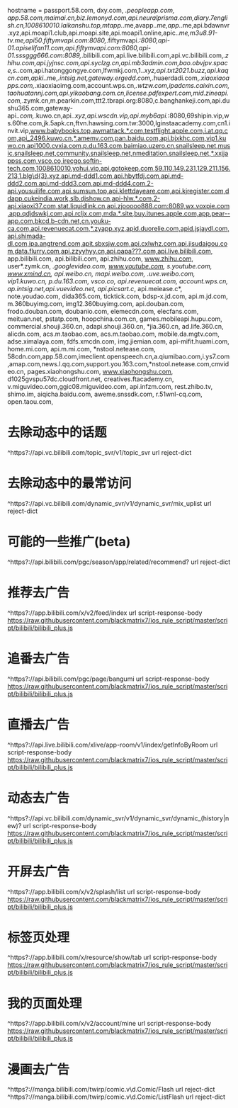 hostname = passport.58.com, dxy.com, *.peopleapp.com, app.58.com,maimai.cn,biz.lemonyd.com,api.neuralprisma.com,diary.7english.cn,1008610010.laikanshu.top,mtapp.*.me,avapp.*.me,app.*.me,api.bdawnvr.xyz,api.moapi1.club,api.moapi.site,api.moapi1.online,apic.*.me,m3u8.91-tv.me,api50.fiftymvapi.com:8080,*.fiftymvapi.*:8080,api-01.apiselifan11.com,api.fiftymvapi.com:8080,api-01.sssggg666.com:8089,*.bilibili.com,api.live.bilibili.com,api.vc.bilibili.com,*.zhihu.com,api.jyjnsc.com,api.syclzg.cn,api.mb3admin.com,bao.obvjpv.space,s.*.com,api.hatonggongye.com,lfwmkj.com,1.*.xyz,api.txt2021.buzz,api.kaqcn.com,apki.*.me,*.intsig.net,gateway.ergedd.com,*.huaerdadi.com,*.xiaoxiaoapps.com,*.xiaoxiaoimg.com,account.wps.cn,*.wtzw.com,ipadcms.caixin.com,taohuatannj.com,api.yikaobang.com.cn,license.pdfexpert.com,mid.zineapi.com,*.zymk.cn,m.pearkin.com,ttt2.tbrapi.org:8080,c.banghankeji.com,api.dushu365.com,gateway-api.*.com,*.kuwo.cn,api.*.xyz,api.wscdn.vip,api.myb6api.*:8080,69shipin.vip,ws.60he.com,jk.5apk.cn,ftvn.hawsing.com.tw:3000,lginstaacademy.com,cn1.invit.vip,www.babybooks.top,awmattack.*.com,testflight.apple.com,i.at.qq.com,api_2496.kuwo.cn,*.amemv.com,pan.baidu.com,api.bjxkhc.com,vip1.kuwo.cn,api1000.cvxia.com,p.du.163.com,baimiao.uzero.cn,snailsleep.net,music.snailsleep.net,community.snailsleep.net,nmeditation.snailsleep.net,*.xxjjappss.com,vsco.co,irecgo.softin-tech.com,1008610010.yohui.vip,api.gotokeep.com,59.110.149.231,129.211.156.213,1.blg\d{3}.xyz,api.md-ddd1.com,api.hbytfdj.com,api.md-ddd2.com,api.md-ddd3.com,api.md-ddd4.com,2-api.yousuilife.com,api.sumsun.top,api.klettdayeare.com,api.kjregister.com,ddapp.cukeindia.work,slb.djshow.cn,api-hlw.*.com,2-api.xiaoxi37.com,stat.liquidlink.cn,api.zjooooo888.com:8089,wx.voxpie.com,app.qdjdswkj.com,api.rcljx.com,mda.*.site,buy.itunes.apple.com,app.pear--app.com,bkcd.b-cdn.net,cn.youku-ca.com,api.revenuecat.com,*.zyapp.xyz,apid.duorelie.com,apid.jsjaydl.com,api.shimada-dl.com,ipa.angtrend.com,apit.sbxsjw.com,api.cxlwhz.com,api.jisudaigou.com,data.flurry.com,api.zzyyhyy.cn,api.papa???.com,api.live.bilibili.com, app.bilibili.com, api.bilibili.com, api.zhihu.com, www.zhihu.com, user*.zymk.cn, *.googlevideo.com, www.youtube.com, s.youtube.com, www.xmind.cn, api.weibo.cn, mapi.weibo.com, *.uve.weibo.com, vip1.kuwo.cn, p.du.163.com, vsco.co, api.revenuecat.com, account.wps.cn, ap*.intsig.net,api.vuevideo.net, api.picsart.c*, api.meiease.c*, note.youdao.com, dida365.com, ticktick.com, bdsp-x.jd.com, api.m.jd.com, m.360buyimg.com, img12.360buyimg.com, api.douban.com, frodo.douban.com, doubanio.com, elemecdn.com, elecfans.com, meituan.net, pstatp.com, hoopchina.com.cn, games.mobileapi.hupu.com, commercial.shouji.360.cn, adapi.shouji.360.cn, *jia.360.cn, ad.life.360.cn, alicdn.com, acs.m.taobao.com, acs.m.taobao.com, mobile.da.mgtv.com, adse.ximalaya.com, fdfs.xmcdn.com, img.jiemian.com, api-mifit.huami.com, home.mi.com, api.m.mi.com, *nstool.netease.com, 58cdn.com,app.58.com,imeclient.openspeech.cn,a.qiumibao.com,i.ys7.com,amap.com,news.l.qq.com,support.you.163.com,*nstool.netease.com,cmvideo.cn, pages.xiaohongshu.com, www.xiaohongshu.com, d1025gvspu57dc.cloudfront.net, creatives.ftacademy.cn, v.miguvideo.com,ggic08.miguvideo.com, api.infzm.com, rest.zhibo.tv, shimo.im, aiqicha.baidu.com,  aweme.snssdk.com, r.51wnl-cq.com, open.taou.com,
# 去除动态中的话题
^https?:\/\/api\.vc\.bilibili\.com\/topic_svr\/v1\/topic_svr url reject-dict
# 去除动态中的最常访问
^https?:\/\/api\.vc\.bilibili\.com\/dynamic_svr\/v1\/dynamic_svr\/mix_uplist url reject-dict
# 可能的一些推广(beta)
^https?:\/\/api\.bilibili\.com\/pgc\/season\/app\/related\/recommend\? url reject-dict
# 推荐去广告
^https?:\/\/app\.bilibili\.com\/x\/v2\/feed\/index url script-response-body https://raw.githubusercontent.com/blackmatrix7/ios_rule_script/master/script/bilibili/bilibili_plus.js
# 追番去广告
^https?:\/\/api\.bilibili\.com\/pgc\/page\/bangumi url script-response-body https://raw.githubusercontent.com/blackmatrix7/ios_rule_script/master/script/bilibili/bilibili_plus.js
# 直播去广告
^https?:\/\/api\.live\.bilibili\.com\/xlive\/app-room\/v1\/index\/getInfoByRoom url script-response-body https://raw.githubusercontent.com/blackmatrix7/ios_rule_script/master/script/bilibili/bilibili_plus.js
# 动态去广告
^https?:\/\/api\.vc\.bilibili\.com\/dynamic_svr\/v1\/dynamic_svr\/dynamic_(history|new)\? url script-response-body https://raw.githubusercontent.com/blackmatrix7/ios_rule_script/master/script/bilibili/bilibili_plus.js
# 开屏去广告
^https?:\/\/app\.bilibili\.com\/x\/v2\/splash\/list url script-response-body https://raw.githubusercontent.com/blackmatrix7/ios_rule_script/master/script/bilibili/bilibili_plus.js
# 标签页处理
^https?:\/\/app\.bilibili\.com\/x\/resource\/show\/tab url script-response-body https://raw.githubusercontent.com/blackmatrix7/ios_rule_script/master/script/bilibili/bilibili_plus.js
# 我的页面处理
^https?:\/\/app\.bilibili\.com\/x\/v2\/account\/mine url script-response-body https://raw.githubusercontent.com/blackmatrix7/ios_rule_script/master/script/bilibili/bilibili_plus.js
# 漫画去广告
^https?:\/\/manga\.bilibili\.com\/twirp\/comic\.v\d\.Comic\/Flash url reject-dict
^https?:\/\/manga\.bilibili\.com\/twirp\/comic\.v\d\.Comic\/ListFlash url reject-dict
